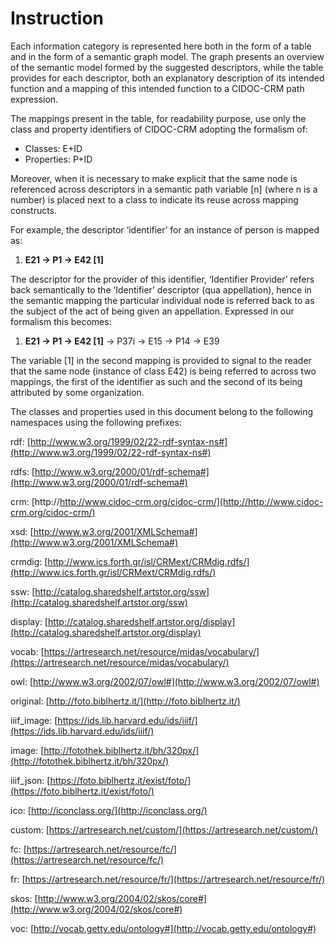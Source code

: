 # Instruction

Each information category is represented here both in the form of a table and in the form of a semantic graph model. The graph presents an overview of the semantic model formed by the suggested descriptors, while the table provides for each descriptor, both an explanatory description of its intended function and a mapping of this intended function to a CIDOC-CRM path expression.

The mappings present in the table, for readability purpose, use only the class and property identifiers of CIDOC-CRM adopting the formalism of:

* Classes: E+ID
* Properties: P+ID

Moreover, when it is necessary to make explicit that the same node is referenced across descriptors in a semantic path variable [n] (where n is a number) is placed next to a class to indicate its reuse across mapping constructs.

For example, the descriptor ‘identifier’ for an instance of person is mapped as:

1.  __E21 -> P1 -> E42 [1]__

The descriptor for the provider of this identifier, ‘Identifier Provider’ refers back semantically to the ‘Identifier’ descriptor (qua appellation), hence in the semantic mapping the particular individual node is referred back to as the subject of the act of being given an appellation. Expressed in our formalism this becomes:

1.  __E21 -> P1 -> E42 [1]__ -> P37i -> E15 -> P14 -> E39 

The variable [1] in the second mapping is provided to signal to the reader that the same node (instance of class E42) is being referred to across two mappings, the first of the identifier as such and the second of its being attributed by some organization.

The classes and properties used in this document belong to the following namespaces using the following prefixes:

rdf: [http://www.w3.org/1999/02/22-rdf-syntax-ns#](http://www.w3.org/1999/02/22-rdf-syntax-ns#)

rdfs: [http://www.w3.org/2000/01/rdf-schema#](http://www.w3.org/2000/01/rdf-schema#)

crm: [http://http://www.cidoc-crm.org/cidoc-crm/](http://http://www.cidoc-crm.org/cidoc-crm/)

xsd: [http://www.w3.org/2001/XMLSchema#](http://www.w3.org/2001/XMLSchema#)

crmdig: [http://www.ics.forth.gr/isl/CRMext/CRMdig.rdfs/](http://www.ics.forth.gr/isl/CRMext/CRMdig.rdfs/)

ssw: [http://catalog.sharedshelf.artstor.org/ssw](http://catalog.sharedshelf.artstor.org/ssw)

display: [http://catalog.sharedshelf.artstor.org/display](http://catalog.sharedshelf.artstor.org/display)

vocab: [https://artresearch.net/resource/midas/vocabulary/](https://artresearch.net/resource/midas/vocabulary/)

owl: [http://www.w3.org/2002/07/owl#](http://www.w3.org/2002/07/owl#)

original: [http://foto.biblhertz.it/](http://foto.biblhertz.it/)

iiif_image: [https://ids.lib.harvard.edu/ids/iiif/](https://ids.lib.harvard.edu/ids/iiif/)

image: [http://fotothek.biblhertz.it/bh/320px/](http://fotothek.biblhertz.it/bh/320px/)

iiif_json: [https://foto.biblhertz.it/exist/foto/](https://foto.biblhertz.it/exist/foto/)

ico: [http://iconclass.org/](http://iconclass.org/)

custom: [https://artresearch.net/custom/](https://artresearch.net/custom/)

fc: [https://artresearch.net/resource/fc/](https://artresearch.net/resource/fc/)

fr: [https://artresearch.net/resource/fr/](https://artresearch.net/resource/fr/)

skos: [http://www.w3.org/2004/02/skos/core#](http://www.w3.org/2004/02/skos/core#)

voc: [http://vocab.getty.edu/ontology#](http://vocab.getty.edu/ontology#)